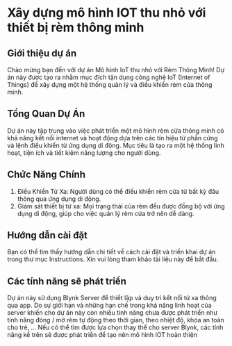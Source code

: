 # Xây dựng mô hình IOT thu nhỏ với thiết bị rèm thông minh
## Giới thiệu dự án
Chào mừng bạn đến với dự án Mô hình IoT thu nhỏ với Rèm Thông Minh! 
Dự án này được tạo ra nhằm mục đích tận dụng công nghệ IoT (Internet of Things) để xây dựng một hệ thống quản lý và điều khiển rèm cửa thông minh.
## Tổng Quan Dự Án
Dự án này tập trung vào việc phát triển một mô hình rèm cửa thông minh có khả năng kết nối internet và hoạt động dựa trên các tín hiệu từ phần cứng và lệnh điều khiển từ ứng dụng di động. Mục tiêu là tạo ra một hệ thống linh hoạt, tiện ích và tiết kiệm năng lượng cho người dùng.
## Chức Năng Chính
1. Điều Khiển Từ Xa: Người dùng có thể điều khiển rèm cửa từ bất kỳ đâu thông qua ứng dụng di động.
2. Giám sát thiết bị từ xa: Mọi trạng thái của rèm đều được đồng bộ với ứng dụng di động, giúp cho việc quản lý rèm cửa trở nên dễ dàng.
## Hướng dẫn cài đặt
Bạn có thể tìm thấy hướng dẫn chi tiết về cách cài đặt và triển khai dự án trong thư mục Instructions. Xin vui lòng tham khảo tài liệu này để bắt đầu.
## Các tính năng sẽ phát triển
Dự án này sử dụng Blynk Server để thiết lập và duy trì kết nối từ xa thông qua app. Do sự giới hạn và những hạn chế trong khả năng linh hoạt của server khiến cho dự án này còn nhiều tính năng chưa được phát triển như tính năng đóng / mở rèm tự động theo thời gian, theo nhiệt độ, khóa an toàn cho trẻ, ... Nếu có thể tìm được lựa chọn thay thế cho server Blynk, các tính năng kể trên sẽ được phát triển để tạo nên mô hình IOT hoàn thiện
